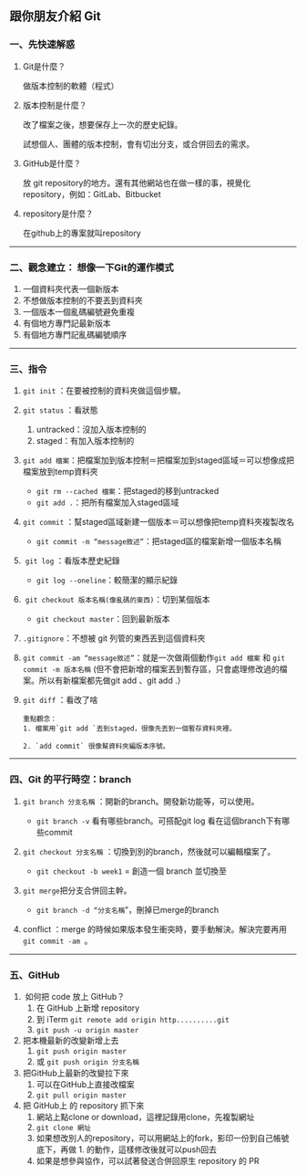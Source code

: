## 跟你朋友介紹 Git

### **一、先快速解惑**

1. Git是什麼？

    做版本控制的軟體（程式）
    

2. 版本控制是什麼？
    
    改了檔案之後，想要保存上一次的歷史紀錄。

    試想個人、團體的版本控制，會有切出分支，或合併回去的需求。
    

3. GitHub是什麼？

    放 git repository的地方。還有其他網站也在做一樣的事，視覺化repository，例如：GitLab、Bitbucket

4. repository是什麼？

    在github上的專案就叫repository
---
### **二、觀念建立： 想像一下Git的運作模式**

1. 一個資料夾代表一個新版本
2. 不想做版本控制的不要丟到資料夾
3. 一個版本一個亂碼編號避免重複
4. 有個地方專門記最新版本
5. 有個地方專門記亂碼編號順序
---
### **三、指令**


1. `git init` ：在要被控制的資料夾做這個步驟。
2. `git status` ：看狀態
    1. untracked：沒加入版本控制的
    2. staged：有加入版本控制的
3. `git add 檔案`：把檔案加到版本控制＝把檔案加到staged區域＝可以想像成把檔案放到temp資料夾
    
    - `git rm --cached 檔案`：把staged的移到untracked
    - `git add .`：把所有檔案加入staged區域
4. `git commit` ：幫staged區域新建一個版本＝可以想像把temp資料夾複製改名
    - `git commit -m “message敘述”`：把staged區的檔案新增一個版本名稱
5.  `git log` ：看版本歷史紀錄
    - `git log --oneline`：較簡潔的顯示紀錄
6.  `git checkout 版本名稱(像亂碼的東西)`：切到某個版本
    - `git checkout master`：回到最新版本
7. `.gitignore`：不想被 git 列管的東西丟到這個資料夾
8. `git commit -am “message敘述”`：就是一次做兩個動作`git add 檔案` 和 `git commit -m 版本名稱` (但不會把新增的檔案丟到暫存區，只會處理修改過的檔案。所以有新檔案都先做git add 、git add .）
9. `git diff` ：看改了啥


       重點觀念：
       1. 檔案用`git add `丟到staged，很像先丟到一個暫存資料夾裡。

       2. `add commit` 很像幫資料夾編版本序號。

---
### **四、Git 的平行時空：branch**

1. `git branch 分支名稱` ：開新的branch。開發新功能等，可以使用。
    - `git branch -v` 看有哪些branch。可搭配git log 看在這個branch下有哪些commit
2. `git checkout 分支名稱` ：切換到別的branch，然後就可以編輯檔案了。
    - `git checkout -b week1` = 創造一個 branch 並切換至
3. `git merge`把分支合併回主幹。
    
    - `git branch -d “分支名稱`”，刪掉已merge的branch
4. conflict ：merge 的時候如果版本發生衝突時，要手動解決。解決完要再用 `git commit -am `。
---
### **五、GitHub**

1.  如何把 code 放上 GitHub？
    1. 在 GitHub 上新增 repository
    2. 到 iTerm `git remote add origin http..........git`
    3. `git push -u origin master`
2. 把本機最新的改變新增上去
    1. `git push origin master`
    2. 或 `git push origin 分支名稱`
3. 把GitHub上最新的改變拉下來
    1. 可以在GitHub上直接改檔案
    2. `git pull origin master`
4. 把 GitHub上 的 repository 抓下來
    1. 網站上點clone or download，這裡記錄用clone，先複製網址
    2. `git clone 網址`
    3. 如果想改別人的repository，可以用網站上的fork，影印一份到自己帳號底下，再做 1. 的動作，這樣修改後就可以push回去
    4. 如果是想參與協作，可以試著發送合併回原生 repository 的 PR 




